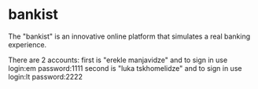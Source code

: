 # bankist

The "bankist" is an innovative online platform that simulates a real banking experience.

There are 2 accounts:
first is "erekle manjavidze" and to sign in use login:em password:1111
second is "luka tskhomelidze" and to sign in use login:lt password:2222
